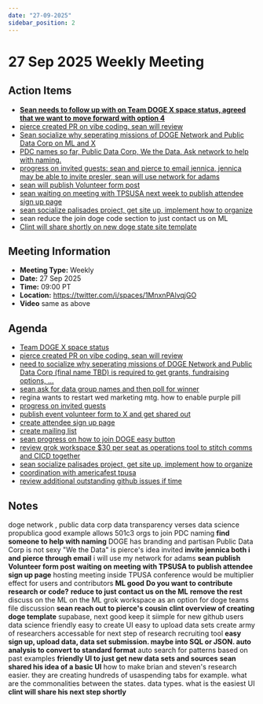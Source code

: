 ```yaml
---
date: "27-09-2025"
sidebar_position: 2
---
```


# 27 Sep 2025 Weekly Meeting

## Action Items

- **[Sean needs to follow up with on Team DOGE X space status, agreed that we want to move forward with option 4](https://github.com/DOGE-network/website/issues/71)**
- [pierce created PR on vibe coding. sean will review](https://github.com/DOGE-network/website/issues/69)
- [Sean socialize why seperating missions of DOGE Network and Public Data Corp on ML and X](https://github.com/DOGE-network/website/issues/72)
- [PDC names so far, Public Data Corp, We the Data. Ask network to help with naming.](https://github.com/DOGE-network/website/issues/72)
- [progress on invited guests: sean and pierce to email jennica, jennica may be able to invite presler, sean will use network for adams](https://github.com/DOGE-network/website/issues/73)
- [sean will publish Volunteer form post](https://forms.gle/5WD4CA6h3tmcgvTL7)
- [sean waiting on meeting with TPSUSA next week to publish attendee sign up page](https://github.com/DOGE-network/website/issues/74)
- [sean socialize palisades project, get site up, implement how to organize](https://github.com/DOGE-network/website/issues/77)
- sean reduce the join doge code section to just contact us on ML
- [Clint will share shortly on new doge state site template](https://github.com/DOGE-network/website/issues/82)

## Meeting Information

- **Meeting Type:** Weekly
- **Date:**  27 Sep 2025
- **Time:** 09:00 PT
- **Location:** https://twitter.com/i/spaces/1MnxnPAlvqjGO
- **Video** same as above

## Agenda

- [Team DOGE X space status](https://github.com/DOGE-network/website/issues/71)
- [pierce created PR on vibe coding. sean will review](https://github.com/DOGE-network/website/issues/69)
- [need to socialize why seperating missions of DOGE Network and Public Data Corp (final name TBD) is required to get grants, fundraising options, ...](https://github.com/DOGE-network/website/issues/72)
- [sean ask for data group names and then poll for winner](https://github.com/DOGE-network/website/issues/72)
- regina wants to restart wed marketing mtg. how to enable purple pill
- [progress on invited guests](https://github.com/DOGE-network/website/issues/73)
- [publish event volunteer form to X and get shared out](https://forms.gle/5WD4CA6h3tmcgvTL7)
- [create attendee sign up page](https://github.com/DOGE-network/website/issues/74)
- [create mailing list](https://github.com/DOGE-network/website/issues/75)
- [sean progress on how to join DOGE easy button](https://github.com/DOGE-network/website/issues/76)
- [review grok workspace $30 per seat as operations tool to stitch comms and CICD together](https://github.com/DOGE-network/website/issues/78)
- [sean socialize palisades project, get site up, implement how to organize](https://github.com/DOGE-network/website/issues/77)
- [coordination with americafest tpusa](https://github.com/DOGE-network/website/issues/50)
- [review additional outstanding github issues if time](https://github.com/DOGE-network/website/issues)

## Notes

doge network , public data corp
	data transparency verses data science
	propublica good example
	allows 501c3 orgs to join PDC
naming
	**find someone to help with naming**
	DOGE has branding and partisan
	Public Data Corp is not sexy
	"We the Data" is pierce's idea
invited
	**invite jennica both i and pierce through email**
	i will use my network for adams
**sean publish Volunteer form post**
**waiting on meeting with TPSUSA to publish attendee sign up page**
	hosting meeting inside TPUSA conference would be multiplier effect for users and contributors
**ML good**
**Do you want to contribute research or code?**
	**reduce to just contact us on the ML**
	**remove the rest**
	discuss on the ML on the ML
grok workspace as an option for doge teams
	file discussion
**sean reach out to pierce's cousin**
**clint overview of creating doge template**
	supabase, next good
	keep it siimple for new github users
	data science friendly
	easy to create UI
	easy to upload data sets
	create army of researchers
	accessable for next step of research
	recruiting tool
	**easy sign up, upload data, data set submission. maybe into SQL or JSON. auto analysis to convert to standard format**
	auto search for patterns based on past examples
	**friendly UI to just get new data sets and sources**
	**sean shared his idea of a basic UI**
	how to make brian and steven's research easier. they are creating hundreds of usaspending tabs for example. 
	what are the commonalities between the states. data types. 
	what is the easiest UI
	**clint will share his next step shortly** 
